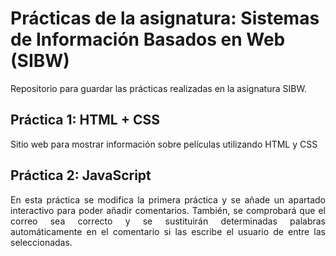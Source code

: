 # Prácticas de la asignatura: Sistemas de Información Basados en Web (SIBW)
Repositorio para guardar las prácticas realizadas en la asignatura SIBW.

## Práctica 1: HTML + CSS
Sitio web para mostrar información sobre películas utilizando HTML y CSS

## Práctica 2: JavaScript
<p align="justify">
En esta práctica se modifica la primera práctica y se añade un apartado interactivo para poder añadir comentarios. También, se
comprobará que el correo sea correcto y se sustituirán determinadas palabras automáticamente en el comentario si las escribe el usuario de entre las seleccionadas.
</p>
